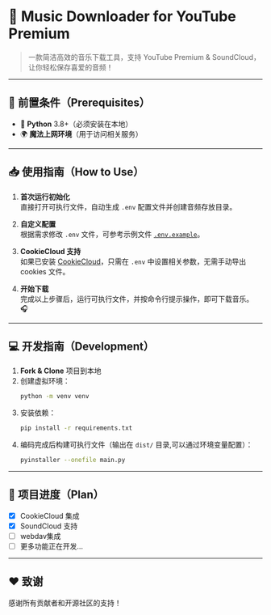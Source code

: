 # 🎵 Music Downloader for **YouTube Premium**
> 一款简洁高效的音乐下载工具，支持 YouTube Premium & SoundCloud，让你轻松保存喜爱的音频！  

---

## 🚀 前置条件（Prerequisites）
- 🐍 **Python** 3.8+（必须安装在本地）
- 🌍 **魔法上网环境**（用于访问相关服务）

---

## 📥 使用指南（How to Use）
1. **首次运行初始化**  
   直接打开可执行文件，自动生成 `.env` 配置文件并创建音频存放目录。  
   
2. **自定义配置**  
   根据需求修改 `.env` 文件，可参考示例文件 [`.env.example`](https://github.com/nichuanfang/ytm_downloader/blob/main/.env.example)。  

3. **CookieCloud 支持**  
   如果已安装 [CookieCloud](https://github.com/easychen/CookieCloud)，只需在 `.env` 中设置相关参数，无需手动导出 cookies 文件。  

4. **开始下载**  
   完成以上步骤后，运行可执行文件，并按命令行提示操作，即可下载音乐。 🎧

---

## 💻 开发指南（Development）
1. **Fork & Clone** 项目到本地  
2. 创建虚拟环境：  
   ```bash
   python -m venv venv
   ```
3. 安装依赖：  
   ```bash
   pip install -r requirements.txt
   ```
4. 编码完成后构建可执行文件（输出在 `dist/` 目录,可以通过环境变量配置）：  
   ```bash
   pyinstaller --onefile main.py
   ```

---

## 📅 项目进度（Plan）

- [x] CookieCloud 集成
- [x] SoundCloud 支持
- [ ] webdav集成
- [ ] 更多功能正在开发...
---

## ❤️ 致谢
感谢所有贡献者和开源社区的支持！
